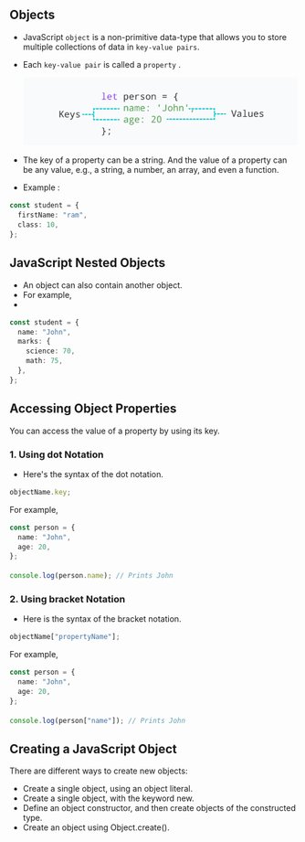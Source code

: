 ## Objects

- JavaScript `object` is a non-primitive data-type that allows you to store multiple collections of data in `key-value pairs`.
- Each `key-value pair` is called a `property` .

  ![Object](./Object.png)

- The key of a property can be a string. And the value of a property can be any value, e.g., a string, a number, an array, and even a function.
- Example :

```ts
const student = {
  firstName: "ram",
  class: 10,
};
```

## JavaScript Nested Objects

- An object can also contain another object.
- For example,
-

```ts
const student = {
  name: "John",
  marks: {
    science: 70,
    math: 75,
  },
};
```

## Accessing Object Properties

You can access the value of a property by using its key.

### 1. Using dot Notation

- Here's the syntax of the dot notation.

```ts
objectName.key;
```

For example,

```ts
const person = {
  name: "John",
  age: 20,
};

console.log(person.name); // Prints John
```

### 2. Using bracket Notation

- Here is the syntax of the bracket notation.

```ts
objectName["propertyName"];
```

For example,

```ts
const person = {
  name: "John",
  age: 20,
};

console.log(person["name"]); // Prints John
```

## Creating a JavaScript Object

There are different ways to create new objects:

- Create a single object, using an object literal.
- Create a single object, with the keyword new.
- Define an object constructor, and then create objects of the constructed type.
- Create an object using Object.create().
